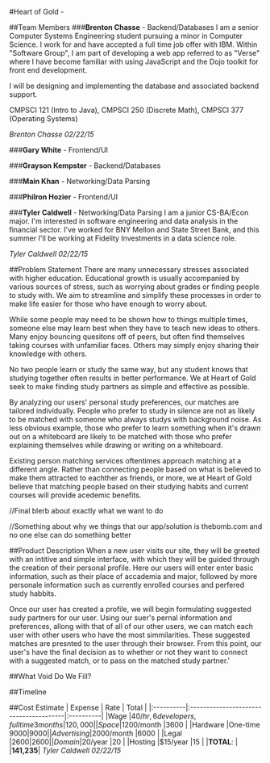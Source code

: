 #Heart of Gold - 

##Team Members
###**Brenton Chasse** - Backend/Databases
I am a senior Computer Systems Engineering student pursuing a minor in Computer Science. I work for and have accepted a full time job offer with IBM. Within "Software Group", I am part of developing a web app referred to as "Verse" where I have become familiar with using JavaScript and the Dojo toolkit for front end development.

I will be designing and implementing the database and associated backend support.

CMPSCI 121 (Intro to Java), CMPSCI 250 (Discrete Math), CMPSCI 377 (Operating Systems)

*Brenton Chasse 02/22/15*

###**Gary White** - Frontend/UI

###**Grayson Kempster** - Backend/Databases

###**Main Khan** - Networking/Data Parsing

###**Philron Hozier** - Frontend/UI

###**Tyler Caldwell** - Networking/Data Parsing
I am a junior CS-BA/Econ major. I'm interested in software engineering and data analysis in the financial sector. I've worked for BNY Mellon and State Street Bank, and this summer I'll be working at Fidelity Investments in a data science role.

*Tyler Caldwell 02/22/15*

##Problem Statement
There are many unnecessary stresses associated with higher education. Educational growth is usually accompanied by various sources of stress, such as worrying about grades or finding people to study with. We aim to streamline and simplify these processes in order to make life easier for those who have enough to worry about.

While some people may need to be shown how to things multiple times, someone else may learn best when they have to teach new ideas to others. Many enjoy bouncing quesitons off of peers, but often find themselves taking courses with unfamiliar faces. Others may simply enjoy sharing their knowledge with others.

No two people learn or study the same way, but any student knows that studying together often results in better performance. We at Heart of Gold seek to make finding study partners as simple and effective as possible.

By analyzing our users' personal study preferences, our matches are tailored individually. People who prefer to study in silence  are not as likely to be matched with someone who always studys with background noise. As less obvious example, those who prefer to learn something when it's drawn out on a whiteboard are likely to be matched with those who prefer explaining themselves while drawing or writing on a whiteboard.

Existing person matching services oftentimes approach matching at a different angle. Rather than connecting people based on what is believed to make them attracted to eachther as friends, or more, we at Heart of Gold believe that matching people based on their studying habits and current courses will provide acedemic benefits.

//Final blerb about exactly what we want to do

//Something about why we things that our app/solution is thebomb.com and no one else can do something better

##Product Description
When a new user visits our site, they will be greeted with an intitive and simple interface, with which they will be guided through the creation of their personal profile. Here our users will enter enter basic information, such as their place of accademia and major, followed by more personale information such as currently enrolled courses and perfered study habbits. 

Once our user has created a profile, we will begin formulating suggested sudy partners for our user. Using our suer's pernal information and preferences, allong with that of all of our other users, we can match each user with other users who have the most simmilarities. These suggested matches are presnted to the user through their browser. From this point, our user's have the final decision as to whether or not they want to connect with a suggested match, or to pass on the matched study partner.'

##What Void Do We Fill?

##Timeline

##Cost Estimate
|  Expense  | Rate                                   | Total     |
|:----------|:---------------------------------------|:----------|
|Wage       |$40/hr, 6 developers, full time 3 months|120,000    |
|Space      |$1200/month                             |3600       |
|Hardware   |One-time $9000                          |9000       |
|Advertising|$2000/month                             |6000       |
|Legal      |$2600                                   |2600       |
|Domain     |$20/year                                |20         |
|Hosting    |$15/year                                |15         |
|**TOTAL**: |                                        |**141,235**|
*Tyler Caldwell 02/22/15*